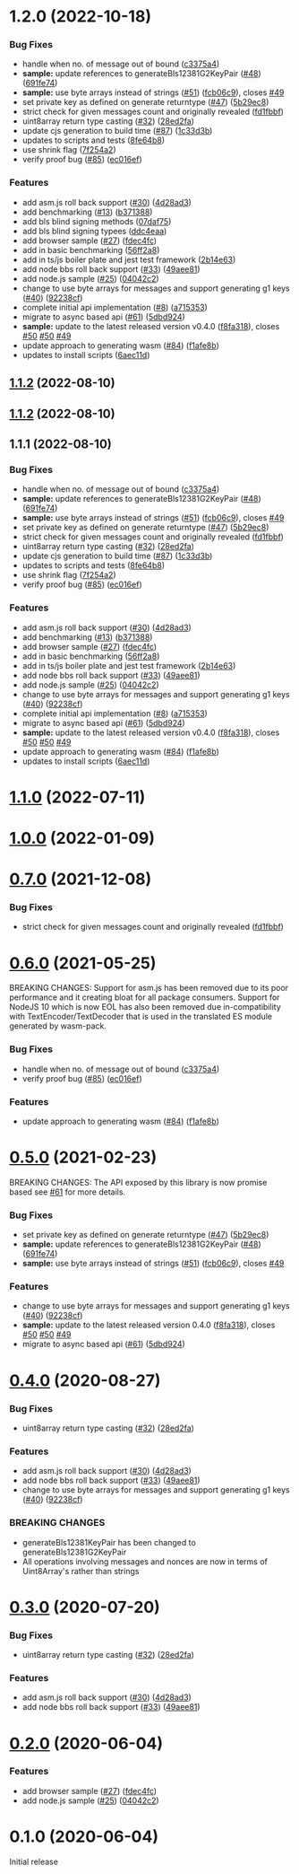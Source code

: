 # 1.2.0 (2022-10-18)

### Bug Fixes

- handle when no. of message out of bound ([c3375a4](https://github.com/NuggetsLtd/bbs-signatures/commit/c3375a40f634ee317e4d5910649c4d8cb372daf4))
- **sample:** update references to generateBls12381G2KeyPair ([#48](https://github.com/NuggetsLtd/bbs-signatures/issues/48)) ([691fe74](https://github.com/NuggetsLtd/bbs-signatures/commit/691fe7491664e5a1196eab08f2066fbd8996cd16))
- **sample:** use byte arrays instead of strings ([#51](https://github.com/NuggetsLtd/bbs-signatures/issues/51)) ([fcb06c9](https://github.com/NuggetsLtd/bbs-signatures/commit/fcb06c927d696f43453ec93aad11444d06d32cd3)), closes [#49](https://github.com/NuggetsLtd/bbs-signatures/issues/49)
- set private key as defined on generate returntype ([#47](https://github.com/NuggetsLtd/bbs-signatures/issues/47)) ([5b29ec8](https://github.com/NuggetsLtd/bbs-signatures/commit/5b29ec86754e085f6db4dac4409f409da0990e1e))
- strict check for given messages count and originally revealed ([fd1fbbf](https://github.com/NuggetsLtd/bbs-signatures/commit/fd1fbbfd4ac31a2c77e113ff611c6abc81851605))
- uint8array return type casting ([#32](https://github.com/NuggetsLtd/bbs-signatures/issues/32)) ([28ed2fa](https://github.com/NuggetsLtd/bbs-signatures/commit/28ed2fa998562b253b1e793ff35d773602a88027))
- update cjs generation to build time ([#87](https://github.com/NuggetsLtd/bbs-signatures/issues/87)) ([1c33d3b](https://github.com/NuggetsLtd/bbs-signatures/commit/1c33d3bf7f6e29bb6c43f0cf4e2981c45a6138c3))
- updates to scripts and tests ([8fe64b8](https://github.com/NuggetsLtd/bbs-signatures/commit/8fe64b849e508b5e323bc17772e710e89b60d1c7))
- use shrink flag ([7f254a2](https://github.com/NuggetsLtd/bbs-signatures/commit/7f254a2f1559181d21b37a534b6a27e0c206a032))
- verify proof bug ([#85](https://github.com/NuggetsLtd/bbs-signatures/issues/85)) ([ec016ef](https://github.com/NuggetsLtd/bbs-signatures/commit/ec016efdd5d412c4a9dea5470c4295297394f2b2))

### Features

- add asm.js roll back support ([#30](https://github.com/NuggetsLtd/bbs-signatures/issues/30)) ([4d28ad3](https://github.com/NuggetsLtd/bbs-signatures/commit/4d28ad3bce39e207a04ef660d478983212abde6c))
- add benchmarking ([#13](https://github.com/NuggetsLtd/bbs-signatures/issues/13)) ([b371388](https://github.com/NuggetsLtd/bbs-signatures/commit/b3713884092b4158f36f8d1772e5283e22e1b47e))
- add bls blind signing methods ([07daf75](https://github.com/NuggetsLtd/bbs-signatures/commit/07daf75f79bd76ba3bf0a2806190f702027a72d4))
- add bls blind signing typees ([ddc4eaa](https://github.com/NuggetsLtd/bbs-signatures/commit/ddc4eaa367706394e7453ab1352b595b59348d30))
- add browser sample ([#27](https://github.com/NuggetsLtd/bbs-signatures/issues/27)) ([fdec4fc](https://github.com/NuggetsLtd/bbs-signatures/commit/fdec4fcf6645b7b94a704fc5fab1fa5d74c19d01))
- add in basic benchmarking ([56ff2a8](https://github.com/NuggetsLtd/bbs-signatures/commit/56ff2a8d232a0cd57ddbe8a29b40650284f5461b))
- add in ts/js boiler plate and jest test framework ([2b14e63](https://github.com/NuggetsLtd/bbs-signatures/commit/2b14e63ce7d35beacfbd2b2f538eee9198a7440b))
- add node bbs roll back support ([#33](https://github.com/NuggetsLtd/bbs-signatures/issues/33)) ([49aee81](https://github.com/NuggetsLtd/bbs-signatures/commit/49aee811ca73854456e9404b384a4935063f8e0a))
- add node.js sample ([#25](https://github.com/NuggetsLtd/bbs-signatures/issues/25)) ([04042c2](https://github.com/NuggetsLtd/bbs-signatures/commit/04042c247689ebf5ba78ebd970c2c666fda34fa6))
- change to use byte arrays for messages and support generating g1 keys ([#40](https://github.com/NuggetsLtd/bbs-signatures/issues/40)) ([92238cf](https://github.com/NuggetsLtd/bbs-signatures/commit/92238cf0895cde7a88c2ce6a830bf07bf2a7d28d))
- complete initial api implementation ([#8](https://github.com/NuggetsLtd/bbs-signatures/issues/8)) ([a715353](https://github.com/NuggetsLtd/bbs-signatures/commit/a715353c260741db001eb78506a2881887ac4721))
- migrate to async based api ([#61](https://github.com/NuggetsLtd/bbs-signatures/issues/61)) ([5dbd924](https://github.com/NuggetsLtd/bbs-signatures/commit/5dbd924fe601b8d085d80b68b0b69b1e7b892022))
- **sample:** update to the latest released version v0.4.0 ([f8fa318](https://github.com/NuggetsLtd/bbs-signatures/commit/f8fa3185787e2edb1484d942bd83a86d42f9a05f)), closes [#50](https://github.com/NuggetsLtd/bbs-signatures/issues/50) [#50](https://github.com/NuggetsLtd/bbs-signatures/issues/50) [#49](https://github.com/NuggetsLtd/bbs-signatures/issues/49)
- update approach to generating wasm ([#84](https://github.com/NuggetsLtd/bbs-signatures/issues/84)) ([f1afe8b](https://github.com/NuggetsLtd/bbs-signatures/commit/f1afe8be1fa69831f983d65908d132ef407d244b))
- updates to install scripts ([6aec11d](https://github.com/NuggetsLtd/bbs-signatures/commit/6aec11d2bd9a13f249432016bd9a258b73a38c2c))

## [1.1.2](https://github.com/NuggetsLtd/bbs-signatures/compare/v1.1.1...v1.1.2) (2022-08-10)

## [1.1.2](https://github.com/NuggetsLtd/bbs-signatures/compare/v1.1.1...v1.1.2) (2022-08-10)

## 1.1.1 (2022-08-10)

### Bug Fixes

- handle when no. of message out of bound ([c3375a4](https://github.com/NuggetsLtd/bbs-signatures/commit/c3375a40f634ee317e4d5910649c4d8cb372daf4))
- **sample:** update references to generateBls12381G2KeyPair ([#48](https://github.com/NuggetsLtd/bbs-signatures/issues/48)) ([691fe74](https://github.com/NuggetsLtd/bbs-signatures/commit/691fe7491664e5a1196eab08f2066fbd8996cd16))
- **sample:** use byte arrays instead of strings ([#51](https://github.com/NuggetsLtd/bbs-signatures/issues/51)) ([fcb06c9](https://github.com/NuggetsLtd/bbs-signatures/commit/fcb06c927d696f43453ec93aad11444d06d32cd3)), closes [#49](https://github.com/NuggetsLtd/bbs-signatures/issues/49)
- set private key as defined on generate returntype ([#47](https://github.com/NuggetsLtd/bbs-signatures/issues/47)) ([5b29ec8](https://github.com/NuggetsLtd/bbs-signatures/commit/5b29ec86754e085f6db4dac4409f409da0990e1e))
- strict check for given messages count and originally revealed ([fd1fbbf](https://github.com/NuggetsLtd/bbs-signatures/commit/fd1fbbfd4ac31a2c77e113ff611c6abc81851605))
- uint8array return type casting ([#32](https://github.com/NuggetsLtd/bbs-signatures/issues/32)) ([28ed2fa](https://github.com/NuggetsLtd/bbs-signatures/commit/28ed2fa998562b253b1e793ff35d773602a88027))
- update cjs generation to build time ([#87](https://github.com/NuggetsLtd/bbs-signatures/issues/87)) ([1c33d3b](https://github.com/NuggetsLtd/bbs-signatures/commit/1c33d3bf7f6e29bb6c43f0cf4e2981c45a6138c3))
- updates to scripts and tests ([8fe64b8](https://github.com/NuggetsLtd/bbs-signatures/commit/8fe64b849e508b5e323bc17772e710e89b60d1c7))
- use shrink flag ([7f254a2](https://github.com/NuggetsLtd/bbs-signatures/commit/7f254a2f1559181d21b37a534b6a27e0c206a032))
- verify proof bug ([#85](https://github.com/NuggetsLtd/bbs-signatures/issues/85)) ([ec016ef](https://github.com/NuggetsLtd/bbs-signatures/commit/ec016efdd5d412c4a9dea5470c4295297394f2b2))

### Features

- add asm.js roll back support ([#30](https://github.com/NuggetsLtd/bbs-signatures/issues/30)) ([4d28ad3](https://github.com/NuggetsLtd/bbs-signatures/commit/4d28ad3bce39e207a04ef660d478983212abde6c))
- add benchmarking ([#13](https://github.com/NuggetsLtd/bbs-signatures/issues/13)) ([b371388](https://github.com/NuggetsLtd/bbs-signatures/commit/b3713884092b4158f36f8d1772e5283e22e1b47e))
- add browser sample ([#27](https://github.com/NuggetsLtd/bbs-signatures/issues/27)) ([fdec4fc](https://github.com/NuggetsLtd/bbs-signatures/commit/fdec4fcf6645b7b94a704fc5fab1fa5d74c19d01))
- add in basic benchmarking ([56ff2a8](https://github.com/NuggetsLtd/bbs-signatures/commit/56ff2a8d232a0cd57ddbe8a29b40650284f5461b))
- add in ts/js boiler plate and jest test framework ([2b14e63](https://github.com/NuggetsLtd/bbs-signatures/commit/2b14e63ce7d35beacfbd2b2f538eee9198a7440b))
- add node bbs roll back support ([#33](https://github.com/NuggetsLtd/bbs-signatures/issues/33)) ([49aee81](https://github.com/NuggetsLtd/bbs-signatures/commit/49aee811ca73854456e9404b384a4935063f8e0a))
- add node.js sample ([#25](https://github.com/NuggetsLtd/bbs-signatures/issues/25)) ([04042c2](https://github.com/NuggetsLtd/bbs-signatures/commit/04042c247689ebf5ba78ebd970c2c666fda34fa6))
- change to use byte arrays for messages and support generating g1 keys ([#40](https://github.com/NuggetsLtd/bbs-signatures/issues/40)) ([92238cf](https://github.com/NuggetsLtd/bbs-signatures/commit/92238cf0895cde7a88c2ce6a830bf07bf2a7d28d))
- complete initial api implementation ([#8](https://github.com/NuggetsLtd/bbs-signatures/issues/8)) ([a715353](https://github.com/NuggetsLtd/bbs-signatures/commit/a715353c260741db001eb78506a2881887ac4721))
- migrate to async based api ([#61](https://github.com/NuggetsLtd/bbs-signatures/issues/61)) ([5dbd924](https://github.com/NuggetsLtd/bbs-signatures/commit/5dbd924fe601b8d085d80b68b0b69b1e7b892022))
- **sample:** update to the latest released version v0.4.0 ([f8fa318](https://github.com/NuggetsLtd/bbs-signatures/commit/f8fa3185787e2edb1484d942bd83a86d42f9a05f)), closes [#50](https://github.com/NuggetsLtd/bbs-signatures/issues/50) [#50](https://github.com/NuggetsLtd/bbs-signatures/issues/50) [#49](https://github.com/NuggetsLtd/bbs-signatures/issues/49)
- update approach to generating wasm ([#84](https://github.com/NuggetsLtd/bbs-signatures/issues/84)) ([f1afe8b](https://github.com/NuggetsLtd/bbs-signatures/commit/f1afe8be1fa69831f983d65908d132ef407d244b))
- updates to install scripts ([6aec11d](https://github.com/NuggetsLtd/bbs-signatures/commit/6aec11d2bd9a13f249432016bd9a258b73a38c2c))

# [1.1.0](https://github.com/mattrglobal/bbs-signatures/compare/1.0.0...1.1.0) (2022-07-11)

# [1.0.0](https://github.com/mattrglobal/bbs-signatures/compare/0.7.0...1.0.0) (2022-01-09)

# [0.7.0](https://github.com/mattrglobal/bbs-signatures/compare/0.6.0...0.7.0) (2021-12-08)

### Bug Fixes

- strict check for given messages count and originally revealed ([fd1fbbf](https://github.com/mattrglobal/bbs-signatures/commit/fd1fbbfd4ac31a2c77e113ff611c6abc81851605))

# [0.6.0](https://github.com/mattrglobal/bbs-signatures/compare/0.5.0...0.6.0) (2021-05-25)

BREAKING CHANGES: Support for asm.js has been removed due to its poor performance and it creating bloat for all
package consumers. Support for NodeJS 10 which is now EOL has also been removed due in-compatibility with TextEncoder/TextDecoder that is used in the translated ES module generated by wasm-pack.

### Bug Fixes

- handle when no. of message out of bound ([c3375a4](https://github.com/mattrglobal/bbs-signatures/commit/c3375a40f634ee317e4d5910649c4d8cb372daf4))
- verify proof bug ([#85](https://github.com/mattrglobal/bbs-signatures/issues/85)) ([ec016ef](https://github.com/mattrglobal/bbs-signatures/commit/ec016efdd5d412c4a9dea5470c4295297394f2b2))

### Features

- update approach to generating wasm ([#84](https://github.com/mattrglobal/bbs-signatures/issues/84)) ([f1afe8b](https://github.com/mattrglobal/bbs-signatures/commit/f1afe8be1fa69831f983d65908d132ef407d244b))

# [0.5.0](https://github.com/mattrglobal/bbs-signatures/compare/0.3.0...0.5.0) (2021-02-23)

BREAKING CHANGES: The API exposed by this library is now promise based see [#61](https://github.com/mattrglobal/bbs-signatures/issues/61) for more details.

### Bug Fixes

- set private key as defined on generate returntype ([#47](https://github.com/mattrglobal/bbs-signatures/issues/47)) ([5b29ec8](https://github.com/mattrglobal/bbs-signatures/commit/5b29ec86754e085f6db4dac4409f409da0990e1e))
- **sample:** update references to generateBls12381G2KeyPair ([#48](https://github.com/mattrglobal/bbs-signatures/issues/48)) ([691fe74](https://github.com/mattrglobal/bbs-signatures/commit/691fe7491664e5a1196eab08f2066fbd8996cd16))
- **sample:** use byte arrays instead of strings ([#51](https://github.com/mattrglobal/bbs-signatures/issues/51)) ([fcb06c9](https://github.com/mattrglobal/bbs-signatures/commit/fcb06c927d696f43453ec93aad11444d06d32cd3)), closes [#49](https://github.com/mattrglobal/bbs-signatures/issues/49)

### Features

- change to use byte arrays for messages and support generating g1 keys ([#40](https://github.com/mattrglobal/bbs-signatures/issues/40)) ([92238cf](https://github.com/mattrglobal/bbs-signatures/commit/92238cf0895cde7a88c2ce6a830bf07bf2a7d28d))
- **sample:** update to the latest released version 0.4.0 ([f8fa318](https://github.com/mattrglobal/bbs-signatures/commit/f8fa3185787e2edb1484d942bd83a86d42f9a05f)), closes [#50](https://github.com/mattrglobal/bbs-signatures/issues/50) [#50](https://github.com/mattrglobal/bbs-signatures/issues/50) [#49](https://github.com/mattrglobal/bbs-signatures/issues/49)
- migrate to async based api ([#61](https://github.com/mattrglobal/bbs-signatures/issues/61)) ([5dbd924](https://github.com/mattrglobal/bbs-signatures/commit/5dbd924fe601b8d085d80b68b0b69b1e7b892022))

# [0.4.0](https://github.com/mattrglobal/bbs-signatures/compare/0.3.0...0.4.0) (2020-08-27)

### Bug Fixes

- uint8array return type casting ([#32](https://github.com/mattrglobal/bbs-signatures/issues/32)) ([28ed2fa](https://github.com/mattrglobal/bbs-signatures/commit/28ed2fa998562b253b1e793ff35d773602a88027))

### Features

- add asm.js roll back support ([#30](https://github.com/mattrglobal/bbs-signatures/issues/30)) ([4d28ad3](https://github.com/mattrglobal/bbs-signatures/commit/4d28ad3bce39e207a04ef660d478983212abde6c))
- add node bbs roll back support ([#33](https://github.com/mattrglobal/bbs-signatures/issues/33)) ([49aee81](https://github.com/mattrglobal/bbs-signatures/commit/49aee811ca73854456e9404b384a4935063f8e0a))
- change to use byte arrays for messages and support generating g1 keys ([#40](https://github.com/mattrglobal/bbs-signatures/issues/40)) ([92238cf](https://github.com/mattrglobal/bbs-signatures/commit/92238cf0895cde7a88c2ce6a830bf07bf2a7d28d))

### BREAKING CHANGES

- generateBls12381KeyPair has been changed to generateBls12381G2KeyPair
- All operations involving messages and nonces are now in terms of Uint8Array's rather than strings

# [0.3.0](https://github.com/mattrglobal/bbs-signatures/compare/0.2.0...0.3.0) (2020-07-20)

### Bug Fixes

- uint8array return type casting ([#32](https://github.com/mattrglobal/bbs-signatures/issues/32)) ([28ed2fa](https://github.com/mattrglobal/bbs-signatures/commit/28ed2fa998562b253b1e793ff35d773602a88027))

### Features

- add asm.js roll back support ([#30](https://github.com/mattrglobal/bbs-signatures/issues/30)) ([4d28ad3](https://github.com/mattrglobal/bbs-signatures/commit/4d28ad3bce39e207a04ef660d478983212abde6c))
- add node bbs roll back support ([#33](https://github.com/mattrglobal/bbs-signatures/issues/33)) ([49aee81](https://github.com/mattrglobal/bbs-signatures/commit/49aee811ca73854456e9404b384a4935063f8e0a))

# [0.2.0](https://github.com/mattrglobal/bbs-signatures/compare/v0.1.0...0.2.0) (2020-06-04)

### Features

- add browser sample ([#27](https://github.com/mattrglobal/bbs-signatures/issues/27)) ([fdec4fc](https://github.com/mattrglobal/bbs-signatures/commit/fdec4fcf6645b7b94a704fc5fab1fa5d74c19d01))
- add node.js sample ([#25](https://github.com/mattrglobal/bbs-signatures/issues/25)) ([04042c2](https://github.com/mattrglobal/bbs-signatures/commit/04042c247689ebf5ba78ebd970c2c666fda34fa6))

# 0.1.0 (2020-06-04)

Initial release
